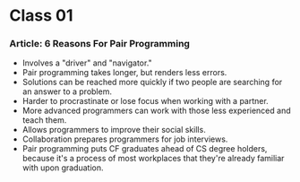# Class 01
### Article: 6 Reasons For Pair Programming
- Involves a "driver" and "navigator."
- Pair programming takes longer, but renders less errors.
- Solutions can be reached more quickly if two people are searching for an answer to a problem.
- Harder to procrastinate or lose focus when working with a partner. 
- More advanced programmers can work with those less experienced and teach them.
- Allows programmers to improve their social skills.
- Collaboration prepares programmers for job interviews.
- Pair programming puts CF graduates ahead of CS degree holders, because it's a process of most workplaces that they're already familiar with upon graduation.